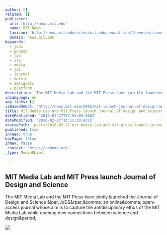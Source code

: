 ```yaml
---
author: []
related: []
publisher:
  url: 'http://news.mit.edu'
  name: MIT News
  favicon: 'http://news.mit.edu/sites/mit.edu.newsoffice/themes/mitnews/favicon.ico'
  domain: news.mit.edu
keywords:
  - jods
  - pubpub
  - lab
  - ito
  - media
  - joi
  - journal
  - marvin
  - designers
  - platform
description: 'The MIT Media Lab and the MIT Press have jointly launched the Journal of Design and Science (JoDS), an online, open-access journal whose aim is to capture the antidisciplinary ethos of the MIT Media Lab while opening new connections between science and design.'
inLanguage: en
app_links: []
isBasedOnUrl: 'http://news.mit.edu/2016/mit-launch-journal-of-design-and-science-0224'
title: MIT Media Lab and MIT Press launch Journal of Design and Science
datePublished: '2016-02-27T17:55:09.560Z'
dateModified: '2016-02-27T13:11:33.637Z'
sourcePath: _posts/2016-02-27-mit-media-lab-and-mit-press-launch-journal-of-design-and-sci.md
published: true
inFeed: true
hasPage: false
inNav: false
_context: 'http://schema.org'
_type: MediaObject

---
```

<article style=""><h1>MIT Media Lab and MIT Press launch Journal of Design and Science</h1><p>The MIT Media Lab and the MIT Press have jointly launched the Journal of Design and Science &amp;lpar;JoDS&amp;rpar;&amp;comma; an online&amp;comma; open-access journal whose aim is to capture the antidisciplinary ethos of the MIT Media Lab while opening new connections between science and design&amp;period;</p><img src="http://news.mit.edu/sites/mit.edu.newsoffice/files/styles/og/public/images/2016/MIT-JODS-logo.jpg" /></article>